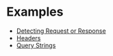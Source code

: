 # Examples

- [Detecting Request or Response](detect_request_response.md)
- [Headers](headers.md)
- [Query Strings](query.md)
